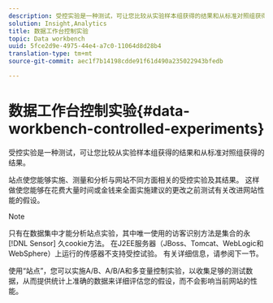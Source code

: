 ```yaml
---
description: 受控实验是一种测试，可让您比较从实验样本组获得的结果和从标准对照组获得的结果。
solution: Insight,Analytics
title: 数据工作台控制实验
topic: Data workbench
uuid: 5fce2d9e-4975-44e4-a7c0-11064d8d28b4
translation-type: tm+mt
source-git-commit: aec1f7b14198cdde91f61d490a235022943bfedb

---
```



# 数据工作台控制实验{#data-workbench-controlled-experiments}

受控实验是一种测试，可让您比较从实验样本组获得的结果和从标准对照组获得的结果。

站点使您能够实施、测量和分析与网站不同方面相关的受控实验及其结果。 这样做使您能够在花费大量时间或金钱来全面实施建议的更改之前测试有关改进网站性能的假设。

>[!NOTE]
>
>只有在数据集中才能分析站点实验，其中唯一使用的访客识别方法是集合的永 [!DNL Sensor] 久cookie方法。 在J2EE服务器（JBoss、Tomcat、WebLogic和WebSphere）上运行的传感器不支持受控试验。 有关详细信息，请参阅下一节。

使用“站点”，您可以实施A/B、A/B/A和多变量控制实验，以收集足够的测试数据，从而提供统计上准确的数据来详细评估您的假设，而不会影响当前网站的性能。
